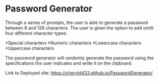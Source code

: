 # Password Generator

Through a series of prompts, the user is able to generate a password between 8 and 128 characters. The user is given the option to add omitt four different character types:

*Special characters 
*Numeric characters
*Lowercase characters
*Uppercase characters

The password generator will randomly generate the password using the specifications the user indicates and write it on the clipboard.

Link to Deployed site: https://cheryld433.github.io/PasswordGenerator/
